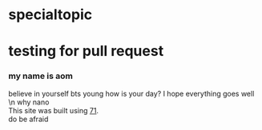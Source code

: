 # specialtopic
# testing for pull request
### my name is aom
believe in yourself bts young
how is your day? I hope everything goes well \n
why nano <br>
This site was built using [71](https://github.com/aomsw13/specialtopic/issues/72). <br>
do be afraid
